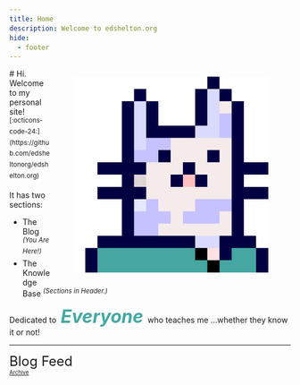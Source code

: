 ```yaml
---
title: Home
description: Welcome to edshelton.org
hide:
  - footer
---
```


<figure style="float:right">
    <img src="/assets/cat-3x.png" alt="drawing" width="350" />
    <!-- <figcaption><b><sup><sup>Cat</sup></sup></b></figcaption> -->
</figure>
# Hi.
Welcome to my personal site! <sup>[:octicons-code-24:](https://github.com/edsheltonorg/edshelton.org)</sup>

It has two sections:

- The Blog <sup>*(You Are Here!)*</sup>
- The Knowledge Base <sup>*(Sections in Header.)*</sup>

Dedicated to &nbsp;<span style='color:#44a8a2'><font size=6>***Everyone***</font></span>&nbsp; who teaches me ...whether they know it or not!

---

<font size=5>Blog Feed</font><br>
<sup><sup>[Archive](/archive/2023)</sup></sup>

<style>
.md-nav__title {
  font-size: 0px;
}
.md-nav__title::after {
  font-size: 14px;
  content: 'Recent Posts:';
}
</style>

